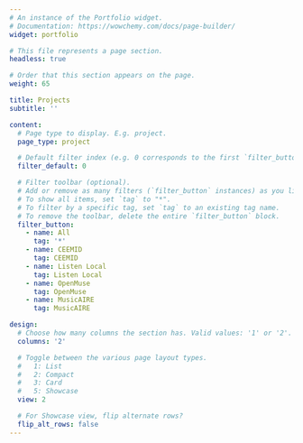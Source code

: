 ```yaml
---
# An instance of the Portfolio widget.
# Documentation: https://wowchemy.com/docs/page-builder/
widget: portfolio

# This file represents a page section.
headless: true

# Order that this section appears on the page.
weight: 65

title: Projects
subtitle: ''

content:
  # Page type to display. E.g. project.
  page_type: project

  # Default filter index (e.g. 0 corresponds to the first `filter_button` instance below).
  filter_default: 0

  # Filter toolbar (optional).
  # Add or remove as many filters (`filter_button` instances) as you like.
  # To show all items, set `tag` to "*".
  # To filter by a specific tag, set `tag` to an existing tag name.
  # To remove the toolbar, delete the entire `filter_button` block.
  filter_button:
    - name: All
      tag: '*'
    - name: CEEMID
      tag: CEEMID
    - name: Listen Local
      tag: Listen Local
    - name: OpenMuse
      tag: OpenMuse
    - name: MusicAIRE
      tag: MusicAIRE

design:
  # Choose how many columns the section has. Valid values: '1' or '2'.
  columns: '2'

  # Toggle between the various page layout types.
  #   1: List
  #   2: Compact
  #   3: Card
  #   5: Showcase
  view: 2

  # For Showcase view, flip alternate rows?
  flip_alt_rows: false
---
```


